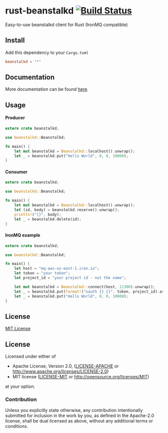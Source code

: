 rust-beanstalkd [![Build Status](https://travis-ci.org/schickling/rust-beanstalkd.svg)](https://travis-ci.org/schickling/rust-beanstalkd)
===============

Easy-to-use beanstalkd client for Rust (IronMQ compatible)

## Install

Add this dependency to your `Cargo.toml`

```toml
beanstalkd = "*"
```

## Documentation

More documentation can be found [here](http://schickling.me/rust-beanstalkd).

## Usage

#### Producer

```rs
extern crate beanstalkd;

use beanstalkd::Beanstalkd;

fn main() {
    let mut beanstalkd = Beanstalkd::localhost().unwrap();
    let _ = beanstalkd.put("Hello World", 0, 0, 10000);
}
```

#### Consumer

```rs
extern crate beanstalkd;

use beanstalkd::Beanstalkd;

fn main() {
    let mut beanstalkd = Beanstalkd::localhost().unwrap();
    let (id, body) = beanstalkd.reserve().unwrap();
    println!("{}", body);
    let _ = beanstalkd.delete(id);
}
```

#### IronMQ example

```rs
extern crate beanstalkd;

use beanstalkd::Beanstalkd;

fn main() {
    let host = "mq-aws-us-east-1.iron.io";
    let token = "your token";
    let project_id = "your project id - not the name";

    let mut beanstalkd = Beanstalkd::connect(host, 11300).unwrap();
    let _ = beanstalkd.put(format!("oauth {} {}", token, project_id).as_slice(), 0, 0, 10000);
    let _ = beanstalkd.put("Hello World", 0, 0, 10000);
}
```

## License

[MIT License](http://opensource.org/licenses/MIT)

## License

Licensed under either of

 * Apache License, Version 2.0, ([LICENSE-APACHE](LICENSE-APACHE) or http://www.apache.org/licenses/LICENSE-2.0)
 * MIT license ([LICENSE-MIT](LICENSE-MIT) or http://opensource.org/licenses/MIT)

at your option.

### Contribution

Unless you explicitly state otherwise, any contribution intentionally
submitted for inclusion in the work by you, as defined in the Apache-2.0
license, shall be dual licensed as above, without any additional terms or
conditions.
